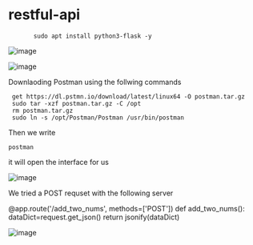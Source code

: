 # restful-api







           sudo apt install python3-flask -y




![image](https://user-images.githubusercontent.com/63984422/149629653-fde5273b-e5a7-4d71-928a-a56bdaec7b72.png)


![image](https://user-images.githubusercontent.com/63984422/149629764-fc8a647d-f8ac-4469-95cf-445988856626.png)



Downlaoding Postman using the follwing commands


     get https://dl.pstmn.io/download/latest/linux64 -O postman.tar.gz
     sudo tar -xzf postman.tar.gz -C /opt
     rm postman.tar.gz
     sudo ln -s /opt/Postman/Postman /usr/bin/postman
     
Then we write

    postman
    
    
it will open the interface for us

![image](https://user-images.githubusercontent.com/63984422/171550401-931f9c50-eb19-488c-80d9-e28439e5c5aa.png)


We tried a POST requset with the following server


   @app.route('/add_two_nums', methods=['POST'])
   def add_two_nums():
       dataDict=request.get_json()
       return jsonify(dataDict)


![image](https://user-images.githubusercontent.com/63984422/171554885-535b5c1c-2517-4ad3-ba40-daf72784d416.png)


